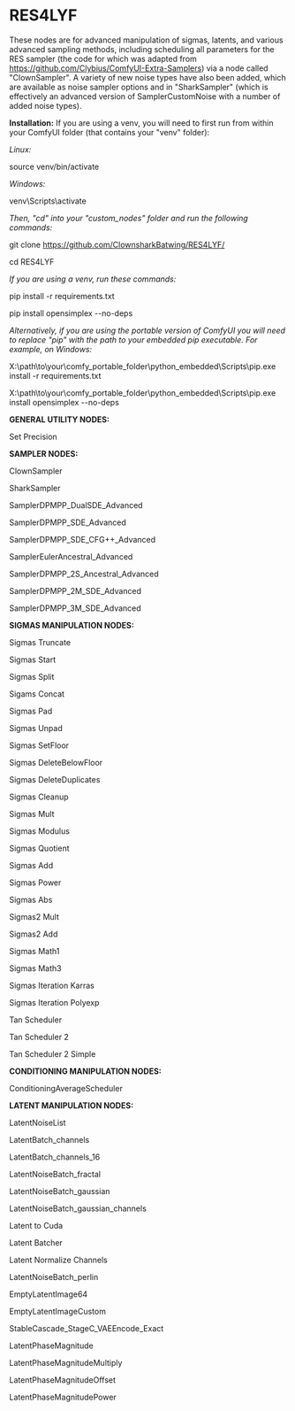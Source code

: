 # RES4LYF

These nodes are for advanced manipulation of sigmas, latents, and various advanced sampling methods, including scheduling all parameters for the RES sampler (the code for which was adapted from https://github.com/Clybius/ComfyUI-Extra-Samplers) via a node called "ClownSampler". A variety of new noise types have also been added, which are available as noise sampler options and in "SharkSampler" (which is effectively an advanced version of SamplerCustomNoise with a number of added noise types).

**Installation:** If you are using a venv, you will need to first run from within your ComfyUI folder (that contains your "venv" folder):

_Linux:_

source venv/bin/activate

_Windows:_

venv\Scripts\activate

_Then, "cd" into your "custom_nodes" folder and run the following commands:_

git clone https://github.com/ClownsharkBatwing/RES4LYF/

cd RES4LYF

_If you are using a venv, run these commands:_

pip install -r requirements.txt

pip install opensimplex --no-deps

_Alternatively, if you are using the portable version of ComfyUI you will need to replace "pip" with the path to your embedded pip executable. For example, on Windows:_

X:\path\to\your\comfy_portable_folder\python_embedded\Scripts\pip.exe install -r requirements.txt

X:\path\to\your\comfy_portable_folder\python_embedded\Scripts\pip.exe install opensimplex --no-deps

**GENERAL UTILITY NODES:**

Set Precision

**SAMPLER NODES:**

ClownSampler

SharkSampler

SamplerDPMPP_DualSDE_Advanced

SamplerDPMPP_SDE_Advanced

SamplerDPMPP_SDE_CFG++_Advanced

SamplerEulerAncestral_Advanced

SamplerDPMPP_2S_Ancestral_Advanced

SamplerDPMPP_2M_SDE_Advanced

SamplerDPMPP_3M_SDE_Advanced

**SIGMAS MANIPULATION NODES:**

Sigmas Truncate

Sigmas Start

Sigmas Split

Sigams Concat

Sigmas Pad

Sigmas Unpad

Sigmas SetFloor

Sigmas DeleteBelowFloor

Sigmas DeleteDuplicates

Sigmas Cleanup

Sigmas Mult

Sigmas Modulus

Sigmas Quotient

Sigmas Add

Sigmas Power

Sigmas Abs

Sigmas2 Mult

Sigmas2 Add

Sigmas Math1

Sigmas Math3

Sigmas Iteration Karras

Sigmas Iteration Polyexp

Tan Scheduler

Tan Scheduler 2

Tan Scheduler 2 Simple

**CONDITIONING MANIPULATION NODES:**

ConditioningAverageScheduler

**LATENT MANIPULATION NODES:**

LatentNoiseList

LatentBatch_channels

LatentBatch_channels_16

LatentNoiseBatch_fractal

LatentNoiseBatch_gaussian

LatentNoiseBatch_gaussian_channels

Latent to Cuda

Latent Batcher

Latent Normalize Channels

LatentNoiseBatch_perlin

EmptyLatentImage64

EmptyLatentImageCustom

StableCascade_StageC_VAEEncode_Exact

LatentPhaseMagnitude

LatentPhaseMagnitudeMultiply

LatentPhaseMagnitudeOffset

LatentPhaseMagnitudePower

